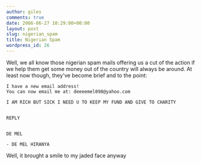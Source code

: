 ```yaml
---
author: giles
comments: true
date: 2006-06-27 10:29:00+00:00
layout: post
slug: nigerian_spam
title: Nigerian Spam
wordpress_id: 26
---
```


Well, we all know those nigerian spam mails offering us a cut of the action if we help them get some money out of the country will always be around. At least now though, they've become brief and to the point:




    
    
    I have a new email address!
    You can now email me at: deeeemel098@yahoo.com
    
    I AM RICH BUT SICK I NEED U TO KEEP MY FUND AND GIVE TO CHARITY
    
    
    REPLY
    
    
    DE MEL
    
    - DE MEL HIRANYA
    





Well, it brought a smile to my jaded face anyway
